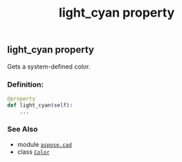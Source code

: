 ﻿---
title: light_cyan property
second_title: Aspose.CAD for Python via .NET API References
description: 
type: docs
weight: 860
url: /python-net/aspose.cad/color/light_cyan/
is_root: false
---

## light_cyan property


Gets a system-defined color.
### Definition:
```python
@property
def light_cyan(self):
    ...
```

### See Also
* module [`aspose.cad`](../../)
* class [`Color`](/cad/python-net/aspose.cad/color)
